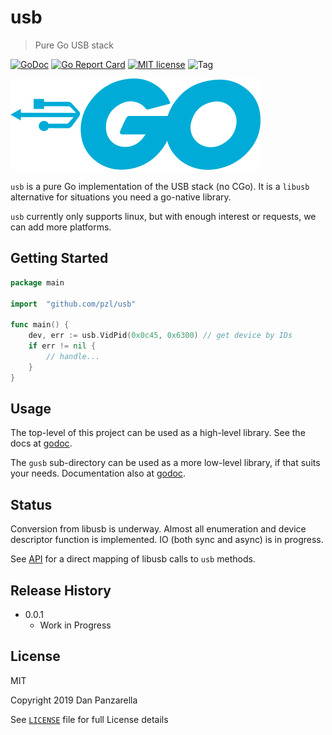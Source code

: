 usb
====

> Pure Go USB stack

[![GoDoc][godoc-badge]][godoc]
[![Go Report Card][goreport-badge]][goreport]
[![MIT license][MIT-badge]][license]
![Tag][tag-badge]


![Logo][logo]

`usb` is a pure Go implementation of the USB stack (no CGo). It is a `libusb` alternative for situations you need a go-native library.

`usb` currently only supports linux, but with enough interest or requests, we can add more platforms.



Getting Started
-----------------

```go
package main

import  "github.com/pzl/usb"

func main() {
    dev, err := usb.VidPid(0x0c45, 0x6300) // get device by IDs
    if err != nil {
        // handle...
    }
}

```


Usage
-------

The top-level of this project can be used as a high-level library. See the docs at [godoc][godoc].

The `gusb` sub-directory can be used as a more low-level library, if that suits your needs. Documentation also at [godoc][godoc].


Status
-------

Conversion from libusb is underway. Almost all enumeration and device descriptor function is implemented. IO (both sync and async) is in progress.

See [API](API.md) for a direct mapping of libusb calls to `usb` methods.


Release History
----------------
- 0.0.1
    + Work in Progress

License
--------

MIT

Copyright 2019 Dan Panzarella

See [`LICENSE`][license] file for full License details


<!-- biblio -->
[godoc-badge]: https://godoc.org/github.com/pzl/usb?status.svg
[goreport-badge]: https://goreportcard.com/badge/github.com/pzl/usb?style=flat
[MIT-badge]: https://img.shields.io/badge/license-MIT-brightgreen.svg?style=flat
[tag-badge]: https://img.shields.io/github/tag/pzl/usb.svg?style=flat
[release-badge]: https://img.shields.io/github/release/pzl/usb/all.svg?style=flat
[logo]: gusb.svg
[godoc]: https://godoc.org/github.com/pzl/usb
[goreport]: https://goreportcard.com/report/github.com/pzl/usb
[license]: LICENSE